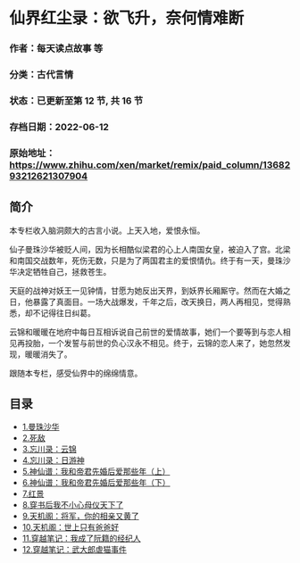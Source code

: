 # 仙界红尘录：欲飞升，奈何情难断

### 作者：每天读点故事 等

### 分类：古代言情

### 状态：已更新至第 12 节, 共 16 节

### 存档日期：2022-06-12

### 原始地址：https://www.zhihu.com/xen/market/remix/paid_column/1368293212621307904


## 简介
本专栏收入脑洞颇大的古言小说。上天入地，爱恨永恒。


仙子曼珠沙华被贬人间，因为长相酷似梁君的心上人南国女皇，被迫入了宫。北梁和南国交战数年，死伤无数，只是为了两国君主的爱恨情仇。终于有一天，曼珠沙华决定牺牲自己，拯救苍生。


天庭的战神对妖王一见钟情，甘愿为她反出天界，到妖界长厢厮守。然而在大婚之日，他暴露了真面目。一场大战爆发，千年之后，改天换日，两人再相见，觉得熟悉，却不记得往日纠葛。


云锦和暖暖在地府中每日互相诉说自己前世的爱情故事，她们一个要等到与恋人相见再投胎，一个发誓与前世的负心汉永不相见。终于，云锦的恋人来了，她忽然发现，暖暖消失了。


跟随本专栏，感受仙界中的绵绵情意。




## 目录
- [1.曼珠沙华](1.曼珠沙华.md)<!-- 2021-04-21 13:04 -->
- [2.死敌](2.死敌.md)<!-- 2021-04-21 13:06 -->
- [3.忘川录：云锦](3.忘川录：云锦.md)<!-- 2021-04-21 13:07 -->
- [4.忘川录：日游神](4.忘川录：日游神.md)<!-- 2021-04-21 13:07 -->
- [5.神仙谱：我和帝君先婚后爱那些年（上）](5.神仙谱：我和帝君先婚后爱那些年（上）.md)<!-- 2021-04-22 04:10 -->
- [6.神仙谱：我和帝君先婚后爱那些年（下）](6.神仙谱：我和帝君先婚后爱那些年（下）.md)<!-- 2021-04-22 04:10 -->
- [7.红景](7.红景.md)<!-- 2021-04-25 11:59 -->
- [8.穿书后我不小心母仪天下了](8.穿书后我不小心母仪天下了.md)<!-- 2021-04-25 12:00 -->
- [9.天机阁：将军，你的相亲又黄了](9.天机阁：将军，你的相亲又黄了.md)<!-- 2021-04-27 11:07 -->
- [10.天机阁：世上只有爸爸好](10.天机阁：世上只有爸爸好.md)<!-- 2021-04-27 11:08 -->
- [11.穿越笔记：我成了阮籍的经纪人](11.穿越笔记：我成了阮籍的经纪人.md)<!-- 2021-04-27 11:11 -->
- [12.穿越笔记：武大郎虐猫事件](12.穿越笔记：武大郎虐猫事件.md)<!-- 2021-04-27 11:12 -->